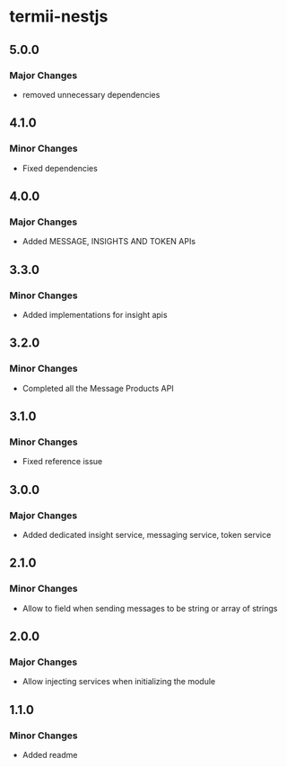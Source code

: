 # termii-nestjs

## 5.0.0

### Major Changes

- removed unnecessary dependencies

## 4.1.0

### Minor Changes

- Fixed dependencies

## 4.0.0

### Major Changes

- Added MESSAGE, INSIGHTS AND TOKEN APIs

## 3.3.0

### Minor Changes

- Added implementations for insight apis

## 3.2.0

### Minor Changes

- Completed all the Message Products API

## 3.1.0

### Minor Changes

- Fixed reference issue

## 3.0.0

### Major Changes

- Added dedicated insight service, messaging service, token service

## 2.1.0

### Minor Changes

- Allow to field when sending messages to be string or array of strings

## 2.0.0

### Major Changes

- Allow injecting services when initializing the module

## 1.1.0

### Minor Changes

- Added readme
